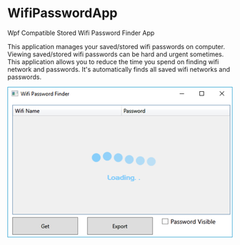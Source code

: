 # WifiPasswordApp
Wpf Compatible Stored Wifi Password Finder App

This application manages your saved/stored wifi passwords on computer. Viewing saved/stored wifi passwords can be hard and urgent sometimes. This application allows you to reduce the time you spend on finding wifi network and passwords. It's automatically finds all saved wifi networks and passwords.

![alt text](https://github.com/atese3/WifiPasswordApp/blob/master/WifiPasswordApp.PNG)
